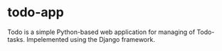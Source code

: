 # todo-app
Todo is a simple Python-based web application for managing of Todo-tasks. Impelemented using the Django framework.
